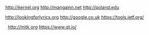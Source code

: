 http://kernel.org http://mangainn.net http://poland.edu


http://lookingforlyrics.org http://google.co.uk https://tools.ietf.org/ 

 
http://mitk.org https://www.qt.io/
 

